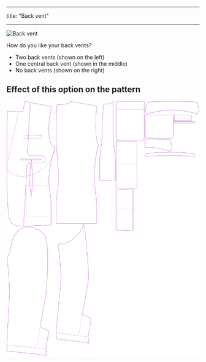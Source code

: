 ***

title: "Back vent"

***

![Back vent](backvent.svg)

How do you like your back vents?

- Two back vents (shown on the left)
- One central back vent (shown in the middle)
- No back vents (shown on the right)

## Effect of this option on the pattern

![This image shows the effect of this option by superimposing several variants that have a different value for this option](jaeger_backvent_sample.svg "Effect of this option on the pattern")

